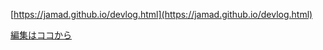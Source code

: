 <link rel="stylesheet" type="text/css" href="/assets/css/styles.css">

[https://jamad.github.io/devlog.html](https://jamad.github.io/devlog.html)

[編集はココから](https://github.com/jamad/jamad.github.io/edit/master/_posts/subfolder/2023-12-17-devlog.md)
